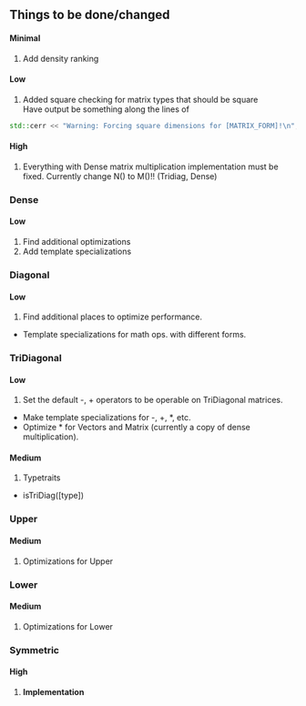 ## Things to be done/changed

#### Minimal
1. Add density ranking

#### Low
1. Added square checking for matrix types that should be square  
Have output be something along the lines of
```cpp
std::cerr << "Warning: Forcing square dimensions for [MATRIX_FORM]!\n";
```
#### High
1. Everything with Dense matrix multiplication implementation must
be fixed. Currently change N() to M()!! (Tridiag, Dense)


### Dense
#### Low
1. Find additional optimizations
2. Add template specializations

### Diagonal
#### Low
1. Find additional places to optimize performance.
* Template specializations for math ops. with different forms.

### TriDiagonal
#### Low
1. Set the default -, + operators to be operable on TriDiagonal matrices.  
 * Make template specializations for -, +, \*, etc.
* Optimize \* for Vectors and Matrix (currently a copy of dense multiplication).


#### Medium
1. Typetraits
 * isTriDiag([type])

### Upper  
#### Medium
1. Optimizations for Upper


### Lower
#### Medium
1. Optimizations for Lower

### Symmetric
#### High
1. **Implementation**
